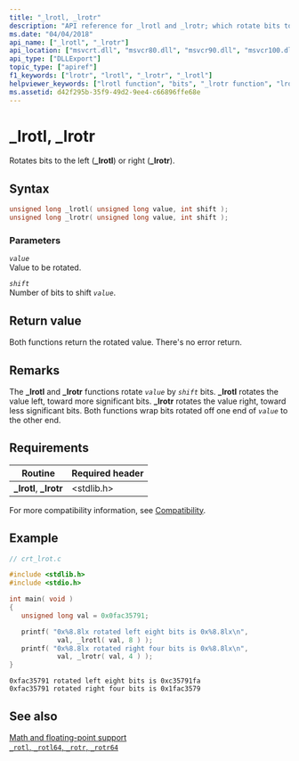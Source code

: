 ```yaml
---
title: "_lrotl, _lrotr"
description: "API reference for _lrotl and _lrotr; which rotate bits to the left (_lrotl) or right (_lrotr). "
ms.date: "04/04/2018"
api_name: ["_lrotl", "_lrotr"]
api_location: ["msvcrt.dll", "msvcr80.dll", "msvcr90.dll", "msvcr100.dll", "msvcr100_clr0400.dll", "msvcr110.dll", "msvcr110_clr0400.dll", "msvcr120.dll", "msvcr120_clr0400.dll", "ucrtbase.dll", "api-ms-win-crt-utility-l1-1-0.dll"]
api_type: ["DLLExport"]
topic_type: ["apiref"]
f1_keywords: ["lrotr", "lrotl", "_lrotr", "_lrotl"]
helpviewer_keywords: ["lrotl function", "bits", "_lrotr function", "lrotr function", "rotating bits", "_lrotl function", "bits, rotating"]
ms.assetid: d42f295b-35f9-49d2-9ee4-c66896ffe68e
---
```

# _lrotl, _lrotr

Rotates bits to the left (**_lrotl**) or right (**_lrotr**).

## Syntax

```C
unsigned long _lrotl( unsigned long value, int shift );
unsigned long _lrotr( unsigned long value, int shift );
```

### Parameters

*`value`*\
Value to be rotated.

*`shift`*\
Number of bits to shift *`value`*.

## Return value

Both functions return the rotated value. There's no error return.

## Remarks

The **_lrotl** and **_lrotr** functions rotate *`value`* by *`shift`* bits. **_lrotl** rotates the value left, toward more significant bits. **_lrotr** rotates the value right, toward less significant bits. Both functions wrap bits rotated off one end of *`value`* to the other end.

## Requirements

|Routine|Required header|
|-------------|---------------------|
|**_lrotl**, **_lrotr**|\<stdlib.h>|

For more compatibility information, see [Compatibility](../compatibility.md).

## Example

```C
// crt_lrot.c

#include <stdlib.h>
#include <stdio.h>

int main( void )
{
   unsigned long val = 0x0fac35791;

   printf( "0x%8.8lx rotated left eight bits is 0x%8.8lx\n",
            val, _lrotl( val, 8 ) );
   printf( "0x%8.8lx rotated right four bits is 0x%8.8lx\n",
            val, _lrotr( val, 4 ) );
}
```

```Output
0xfac35791 rotated left eight bits is 0xc35791fa
0xfac35791 rotated right four bits is 0x1fac3579
```

## See also

[Math and floating-point support](../floating-point-support.md)\
[`_rotl`, `_rotl64`, `_rotr`, `_rotr64`](rotl-rotl64-rotr-rotr64.md)

